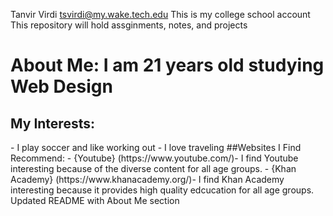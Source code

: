 Tanvir Virdi tsvirdi@my.wake.tech.edu
This is my college school account
This repository will hold assginments, notes, and projects
  <h1>About Me: I am 21 years old studying Web Design</h1>
  <h2>My Interests:</h2>
-   I play soccer and like working out
-   I love traveling
 </h2>##Websites I Find Recommend:</h2>
-   {Youtube} (https://www.youtube.com/)- I find Youtube interesting because of the diverse content for all age groups. 
-   {Khan Academy} (https://www.khanacademy.org/)- I find Khan Academy interesting because it provides high quality edcucation for all age groups. 
Updated README with About Me section

